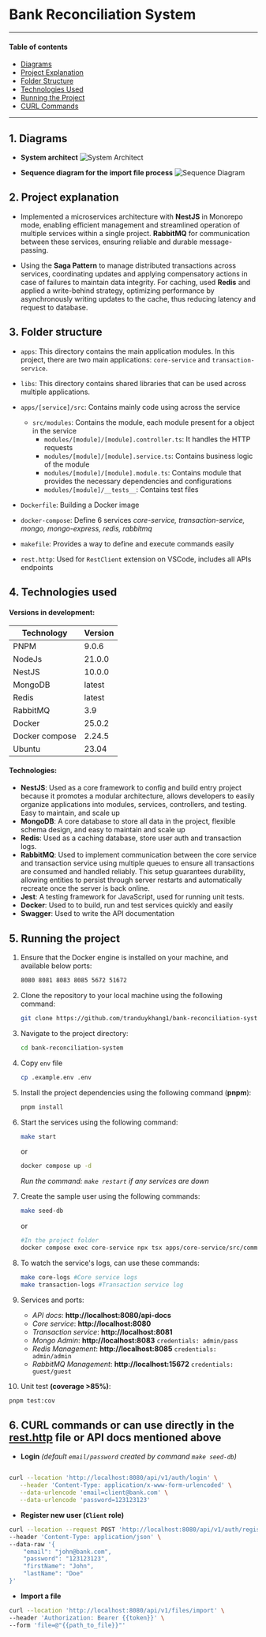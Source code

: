 # Bank Reconciliation System

---

#### Table of contents

- [Diagrams](#1-diagrams)
- [Project Explanation](#2-project-explanation)
- [Folder Structure](#3-folder-structure)
- [Technologies Used](#4-technologies-used)
- [Running the Project](#5-running-the-project)
- [CURL Commands](#6-curl-commands)

---

## 1. Diagrams

- **System architect**
  ![System Architect](./assets/architect.png)

- **Sequence diagram for the import file process**
  ![Sequence Diagram](./assets/sequence_diagram.png)

## 2. Project explanation

- Implemented a microservices architecture with **NestJS** in Monorepo mode, enabling efficient management and streamlined operation of multiple services within a single project. **RabbitMQ** for communication between these services, ensuring reliable and durable message-passing.

- Using the **Saga Pattern** to manage distributed transactions across services, coordinating updates and applying compensatory actions in case of failures to maintain data integrity. For caching, used **Redis** and applied a write-behind strategy, optimizing performance by asynchronously writing updates to the cache, thus reducing latency and request to database.

## 3. Folder structure

- `apps`: This directory contains the main application modules. In this project, there are two main applications: `core-service` and `transaction-service`.

- `libs`: This directory contains shared libraries that can be used across multiple applications.

- `apps/[service]/src`: Contains mainly code using across the service

  - `src/modules`: Contains the module, each module present for a object in the service
    - `modules/[module]/[module].controller.ts`: It handles the HTTP requests
    - `modules/[module]/[module].service.ts`: Contains business logic of the module
    - `modules/[module]/[module].module.ts`: Contains module that provides the necessary dependencies and configurations
    - `modules/[module]/__tests__`: Contains test files

- `Dockerfile`: Building a Docker image
- `docker-compose`: Define 6 services _core-service, transaction-service, mongo, mongo-express, redis, rabbitmq_
- `makefile`: Provides a way to define and execute commands easily
- `rest.http`: Used for `RestClient` extension on VSCode, includes all APIs endpoints

## 4. Technologies used

#### Versions in development:

| Technology     | Version |
| -------------- | ------- |
| PNPM           | 9.0.6   |
| NodeJs         | 21.0.0  |
| NestJS         | 10.0.0  |
| MongoDB        | latest  |
| Redis          | latest  |
| RabbitMQ       | 3.9     |
| Docker         | 25.0.2  |
| Docker compose | 2.24.5  |
| Ubuntu         | 23.04   |

#### Technologies:

- **NestJS**: Used as a core framework to config and build entry project because it promotes a modular architecture, allows developers to easily organize applications into modules, services, controllers, and testing. Easy to maintain, and scale up
- **MongoDB**: A core database to store all data in the project, flexible schema design, and easy to maintain and scale up
- **Redis**: Used as a caching database, store user auth and transaction logs.
- **RabbitMQ**: Used to implement communication between the core service and transaction service using multiple queues to ensure all transactions are consumed and handled reliably. This setup guarantees durability, allowing entities to persist through server restarts and automatically recreate once the server is back online.
- **Jest**: A testing framework for JavaScript, used for running unit tests.
- **Docker**: Used to to build, run and test services quickly and easily
- **Swagger**: Used to write the API documentation

## 5. Running the project

1. Ensure that the Docker engine is installed on your machine, and available below ports:

   ```bash
   8080 8081 8083 8085 5672 51672
   ```

2. Clone the repository to your local machine using the following command:

   ```bash
   git clone https://github.com/tranduykhang1/bank-reconciliation-system.git
   ```

3. Navigate to the project directory:

   ```bash
   cd bank-reconciliation-system
   ```

4. Copy `env` file

   ```bash
   cp .example.env .env
   ```

5. Install the project dependencies using the following command (**pnpm**):

   ```bash
   pnpm install
   ```

6. Start the services using the following command:

   ```bash
   make start
   ```

   or

   ```bash
   docker compose up -d
   ```

   _Run the command: `make restart` if any services are down_

7. Create the sample user using the following commands:

   ```bash
   make seed-db
   ```

   or

   ```bash
   #In the project folder
   docker compose exec core-service npx tsx apps/core-service/src/common/seeders/index.ts --refresh
   ```

8. To watch the service's logs, can use these commands:

   ```bash
   make core-logs #Core service logs
   make transaction-logs #Transaction service log
   ```

9. Services and ports:

   - _API docs_: **http://localhost:8080/api-docs**
   - _Core service_: **http://localhost:8080**
   - _Transaction service_: **http://localhost:8081**
   - _Mongo Admin_: **http://localhost:8083** `credentials: admin/pass`
   - _Redis Management_: **http://localhost:8085** `credentials: admin/admin`
   - _RabbitMQ Management_: **http://localhost:15672** `credentials: guest/guest`

10. Unit test **(coverage >85%)**:

```bash
pnpm test:cov
```

## 6. CURL commands or can use directly in the [rest.http](./rest.http) file or API docs mentioned above

- **Login** _(default `email/password` created by command `make seed-db`)_

```bash

curl --location 'http://localhost:8080/api/v1/auth/login' \
   --header 'Content-Type: application/x-www-form-urlencoded' \
   --data-urlencode 'email=client@bank.com' \
   --data-urlencode 'password=123123123'
```

- **Register new user (`Client` role)**

```bash
curl --location --request POST 'http://localhost:8080/api/v1/auth/register' \
--header 'Content-Type: application/json' \
--data-raw '{
    "email": "john@bank.com",
    "password": "123123123",
    "firstName": "John",
    "lastName": "Doe"
}'
```

- **Import a file**

```bash
curl --location 'http://localhost:8080/api/v1/files/import' \
--header 'Authorization: Bearer {{token}}' \
--form 'file=@"{{path_to_file}}"'
```

